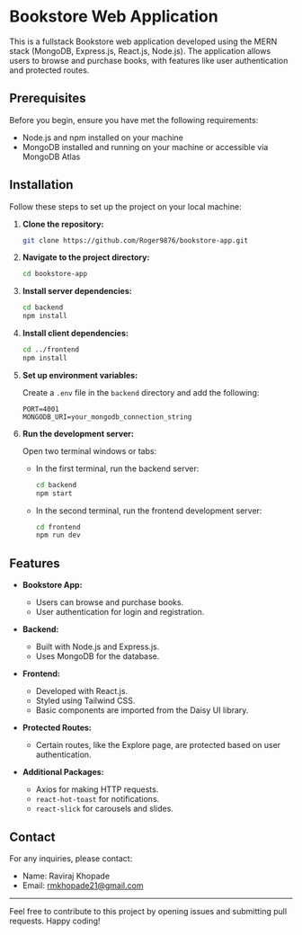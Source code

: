 # Bookstore Web Application

This is a fullstack Bookstore web application developed using the MERN stack (MongoDB, Express.js, React.js, Node.js). The application allows users to browse and purchase books, with features like user authentication and protected routes.

## Prerequisites

Before you begin, ensure you have met the following requirements:

- Node.js and npm installed on your machine
- MongoDB installed and running on your machine or accessible via MongoDB Atlas

## Installation

Follow these steps to set up the project on your local machine:

1. **Clone the repository:**

   ```bash
   git clone https://github.com/Roger9876/bookstore-app.git
   ```

2. **Navigate to the project directory:**

   ```bash
   cd bookstore-app
   ```

3. **Install server dependencies:**

   ```bash
   cd backend
   npm install
   ```

4. **Install client dependencies:**

   ```bash
   cd ../frontend
   npm install
   ```

5. **Set up environment variables:**

   Create a `.env` file in the `backend` directory and add the following:

   ```env
   PORT=4001
   MONGODB_URI=your_mongodb_connection_string
   ```

6. **Run the development server:**

   Open two terminal windows or tabs:

   - In the first terminal, run the backend server:

     ```bash
     cd backend
     npm start
     ```

   - In the second terminal, run the frontend development server:

     ```bash
     cd frontend
     npm run dev
     ```

## Features

- **Bookstore App:**
  - Users can browse and purchase books.
  - User authentication for login and registration.

- **Backend:**
  - Built with Node.js and Express.js.
  - Uses MongoDB for the database.

- **Frontend:**
  - Developed with React.js.
  - Styled using Tailwind CSS.
  - Basic components are imported from the Daisy UI library.

- **Protected Routes:**
  - Certain routes, like the Explore page, are protected based on user authentication.

- **Additional Packages:**
  - Axios for making HTTP requests.
  - `react-hot-toast` for notifications.
  - `react-slick` for carousels and slides.

## Contact

For any inquiries, please contact:

- Name: Raviraj Khopade
- Email: <rmkhopade21@gmail.com>

---

Feel free to contribute to this project by opening issues and submitting pull requests. Happy coding!

